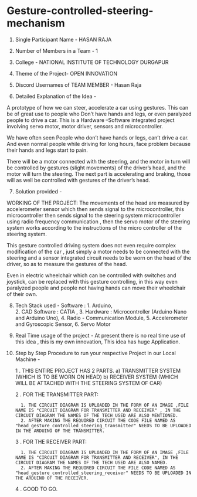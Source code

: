 # Gesture-controlled-steering-mechanism

1. Single Participant Name - HASAN RAJA 
2. Number of Members in a Team - 1
3. College - NATIONAL INSTITUTE OF TECHNOLOGY DURGAPUR 
4. Theme of the Project- OPEN INNOVATION
5. Discord Usernames of TEAM MEMBER - Hasan Raja 



6. Detailed Explanation of the Idea - 

A prototype of how we can steer, accelerate a car using gestures. This can be of great use to people who Don’t have hands and legs, or even paralyzed people to drive a car. This is a Hardware –Software integrated project involving servo motor, motor driver, sensors and microcontroller.

We have often seen People who don’t have hands or legs, can’t drive a car. And even normal people while driving for long hours, face problem because their hands and legs start to pain.

There will be a motor connected with the steering, and the motor in turn will be controlled by gestures (slight movements) of the driver’s head, and the motor will turn the steering.
The next part is accelerating and braking, those will as well be controlled with gestures of the driver’s head.



7.  Solution provided - 

WORKING OF THE PROJECT:
The movements of the head are measured by accelerometer sensor which then sends signal to the microcontroller, this microcontroller then sends signal to the steering system microcontroller using radio frequency communication , then the servo motor of the steering system works according to the instructions of the micro controller of the steering system.

This gesture controlled driving system does not even require complex modification of the car , just simply a motor needs to be connected with the steering and a sensor integrated circuit needs to be worn on the head of the driver, so as to measure the gestures of the head.

Even in electric wheelchair which can be controlled with switches and joystick, can be replaced with this gesture controlling, in this way even paralyzed people and people not having hands can move their wheelchair of their own.





8. Tech Stack used - Software : 1. Arduino,  
                                2. CAD Software : CATIA , 
                                3. Hardware : Microcontroller (Arduino Nano and Arduino Uno),
                                4. Radio - Communication Module,
                                5. Accelerometer and Gyroscopic Sensor,
                                6. Servo Motor 



9. Real Time usage of the project - At present there is no real time use of this idea , this is my own innovation, This idea has huge Application. 



10. Step by Step Procedure to run your respective Project in our Local Machine - 

     1 . THIS ENTIRE PROJECT HAS 2 PARTS. a) TRANSMITTER SYSTEM (WHICH IS TO BE WORN ON HEAD)
                                          b) RECEIVER SYSTEM (WHICH WILL BE ATTACHED WITH THE STEERING SYSTEM OF CAR)
     
     2 .  FOR THE TRANSMITTER PART:
          
          1. THE CIRCUIT DIAGRAM IS UPLOADED IN THE FORM OF AN IMAGE ,FILE NAME IS "CIRCUIT DIAGRAM FOR TRANSMITTER AND RECEIVER" , IN THE CIRCUIT DIAGRAM THE NAMES OF THE TECH USED ARE ALSO MENTIONED.
          2. AFTER MAKING THE REQUIRED CIRCUIT THE CODE FILE NAMED AS "head_gesture_controlled_steering_transmitter" NEEDS TO BE UPLOADED IN THE ARDUINO OF THE TRANSMITTER.

     3 . FOR THE RECEIVER PART:
          
          1. THE CIRCUIT DIAGRAM IS UPLOADED IN THE FORM OF AN IMAGE ,FILE NAME IS "CIRCUIT DIAGRAM FOR TRANSMITTER AND RECEIVER", IN THE CIRCUIT DIAGRAM THE NAMES OF THE TECH USED ARE ALSO NAMED.
          2. AFTER MAKING THE REQUIRED CIRCUIT THE FILE CODE NAMED AS "head_gesture_controlled_steering_receiver" NEEDS TO BE UPLOADED IN THE ARDUINO OF THE RECEIVER.


     4 . GOOD TO GO.
